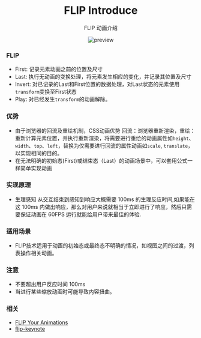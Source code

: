 <h1 align="center">FLIP Introduce</h1>

<div align="center">

FLIP 动画介绍

![preview](./docs/preview.gif)
</div>

### FLIP

- First: 记录元素动画之前的位置及尺寸
- Last: 执行无动画的变换处理，将元素发生相应的变化，并记录其位置及尺寸
- Invert: 对已记录的Last和First位置的数据处理，对Last状态的元素使用`transform`变换至First状态
- Play: 对已经发生`transform`的动画解除。

### 优势

- 由于浏览器的回流及重绘机制，CSS动画优势
  回流：浏览器重新渲染，重绘：重新计算元素位置，并执行重新渲染，将需要进行重绘的动画属性如`height`、`width`、`top`、`left`，替换为仅需要进行回流的属性动画如`scale`, `translate`，以实现相同的目的。
- 在无法明确的初始态(First)或结束态（Last）的动画场景中，可以套用公式一样简单实现动画

### 实现原理

- 生理感知
  从交互结束到感知到响应大概需要 100ms 的生理反应时间,如果能在这 100ms 内做出响应，那么对用户来说就相当于立即进行了响应，然后只需要保证动画在 60FPS 运行就能给用户带来最佳的体验.

### 适用场景

- FLIP技术适用于动画的初始态或最终态不明确的情况，如视图之间的过渡，列表操作相关动画。

###  注意

- 不要超出用户反应时间 100ms
- 当进行某些缩放动画时可能导致内容扭曲。

### 相关

- [FLIP Your Animations](https://aerotwist.com/blog/flip-your-animations/)
- [flip-keynote](https://flip-keynote.surge.sh)
